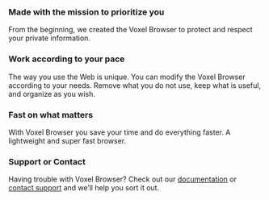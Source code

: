 ### Made with the mission to prioritize you
From the beginning, we created the Voxel Browser to protect and respect your private information.

### Work according to your pace
The way you use the Web is unique. You can modify the Voxel Browser according to your needs. Remove what you do not use, keep what is useful, and organize as you wish.

### Fast on what matters
With Voxel Browser you save your time and do everything faster. A lightweight and super fast browser.

### Support or Contact
Having trouble with Voxel Browser? Check out our [documentation](http://fancyvoxel.ml/vBrowser) or [contact support](http://fancyvoxel.ml/) and we’ll help you sort it out.

